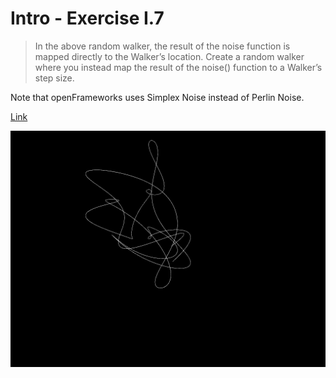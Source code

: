 # Intro - Exercise I.7

> In the above random walker, the result of the noise function is mapped directly to the Walker’s location. Create a random walker where you instead map the result of the noise() function to a Walker’s step size.

Note that openFrameworks uses Simplex Noise instead of Perlin Noise.

[Link](http://natureofcode.com/book/introduction/#intro_exercise7)

![Screenshot](image.png)